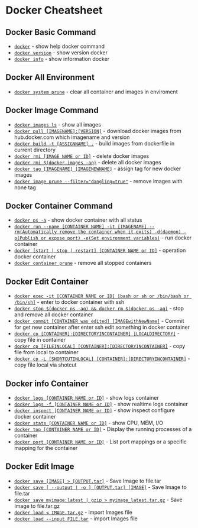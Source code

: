 # Docker Cheatsheet

## Docker Basic Command
  - [`docker`](https://docs.docker.com/engine/reference/commandline/docker) - show help docker command
  - [`docker version`](https://docs.docker.com/engine/reference/commandline/version/) - show version docker
  - [`docker info`](https://docs.docker.com/engine/reference/commandline/version/) - show information docker

## Docker All Environment
  - [`docker system prune`](https://docs.docker.com/engine/reference/commandline/docker) - clear all container and images in enviroment

## Docker Image Command
  - [`docker images ls`](https://docs.docker.com/engine/reference/commandline/docker) - show all images
  - [`docker pull [IMAGENAME]:[VERSION]`](https://docs.docker.com/engine/reference/commandline/version/) - download docker images from hub.docker.com which imagename and version
  - [`docker build -t [ASSIGNNAME] .`](https://docs.docker.com/engine/reference/commandline/version/) - build images from dockerfile in current directory
  - [`docker rmi [IMAGE NAME or ID]`](https://docs.docker.com/engine/reference/commandline/version/) - delete docker images
  - [`docker rmi $(docker images -aq)`](https://docs.docker.com/engine/reference/commandline/version/) - delete all docker images
  - [`docker tag [IMAGENAME] [IMAGENEWNAME]`](https://docs.docker.com/engine/reference/commandline/version/) - assign tag for new docker images  
  - [`docker image prune --filter="dangling=true"`](https://docs.docker.com/engine/reference/commandline/version/) - remove images with none tag

## Docker Container Command
  - [`docker ps -a`](https://docs.docker.com/engine/reference/commandline/docker) - show docker container with all status
  - [`docker run --name [CONTAINER NAME] -it [IMAGENAME] --rm(Automatically remove the container when it exits) -d(daemon) -p(Publish or expose port) -e(Set environment variables)`](https://docs.docker.com/engine/reference/commandline/run/) - run docker container
  - [`docker [start | stop | restart] [CONTAINER NAME or ID]`](https://docs.docker.com/engine/reference/commandline/version/) - operation docker container
  - [`docker container prune`](https://docs.docker.com/engine/reference/commandline/docker) - remove all stopped containers  
  

## Docker Edit Container
  - [`docker exec -it [CONTAINER NAME or ID] [bash or sh or /bin/bash or /bin/sh]`](https://docs.docker.com/engine/reference/commandline/version/) - enter to docker container with ssh
  - [`docker stop $(docker ps -aq) && docker rm $(docker ps -aq)`](https://docs.docker.com/engine/reference/commandline/version/) - stop and remove all docker container
  - [`docker commit [CONTAINER was edited] [IMAGEwithNewName]`](https://docs.docker.com/engine/reference/commandline/version/) - Commit for get new container after enter ssh edit something in docker container
  - [`docker cp [CONTAINER]:[DIRECTORYINCONTAINER] [LOCALDIRECTORY]`](https://docs.docker.com/engine/reference/commandline/version/) - copy file in container
  - [`docker cp [FILEINLOCAL] [CONTAINER]:[DIRECTORYINCONTAINER]`](https://docs.docker.com/engine/reference/commandline/version/) - copy file from local to container
  - [`docker cp -L [SHORTCUTINLOCAL] [CONTAINER]:[DIRECTORYINCONTAINER]`](https://docs.docker.com/engine/reference/commandline/version/) - copy file local via shotcut
  
## Docker info Container
  - [`docker logs [CONTAINER NAME or ID]`](https://docs.docker.com/engine/reference/commandline/version/) - show logs container
  - [`docker logs -f [CONTAINER NAME or ID]`](https://docs.docker.com/engine/reference/commandline/version/) - show realtime logs container
  - [`docker inspect [CONTAINER NAME or ID]`](https://docs.docker.com/engine/reference/commandline/version/) - show inspect configure docker container
  - [`docker stats [CONTAINER NAME or ID]`](https://docs.docker.com/engine/reference/commandline/version/) - show CPU, MEM, I/O
  - [`docker top [CONTAINER NAME or ID]`](https://docs.docker.com/engine/reference/commandline/version/) - Display the running processes of a container
  - [`docker port [CONTAINER NAME or ID]`](https://docs.docker.com/engine/reference/commandline/version/) - List port mappings or a specific mapping for the container
  
## Docker Edit Image
  - [`docker save [IMAGE] > [OUTPUT.tar]`](https://docs.docker.com/engine/reference/commandline/version/) - Save Image to file.tar
  - [`docker save [ --output | -o ] [OUTPUT.tar] [IMAGE]`](https://docs.docker.com/engine/reference/commandline/version/) - Save Image to file.tar
  - [`docker save myimage:latest | gzip > myimage_latest.tar.gz`](https://docs.docker.com/engine/reference/commandline/version/) - Save Image to file.tar.gz
  - [`docker load < IMAGE.tar.gz`](https://docs.docker.com/engine/reference/commandline/version/) - import Images file
  - [`docker load --input FILE.tar`](https://docs.docker.com/engine/reference/commandline/version/) - import Images file
